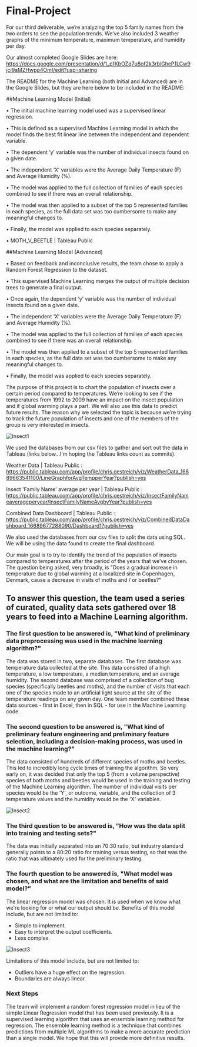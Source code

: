 # Final-Project

For our third deliverable, we’re analyzing the top 5 family names from the two orders to see the population trends.  We’ve also included 3 weather graphs of the minimum temperature, maximum temperature, and humidity per day.

Our almost completed Google Slides are here: https://docs.google.com/presentation/d/1_p1KbOZq7u8of2k3rbiGheP1LCw9jci9aMZHwpp4OmI/edit?usp=sharing

The README for the Machine Learning (both Initial and Advanced) are in the Google Slides, but they are here below to be included in the README:

##Machine Learning Model (Initial)

•	The initial machine learning model used was a supervised linear regression.

•	This is defined as a supervised Machine Learning model in which the model finds the best fit linear line between the independent and dependent variable.

•	The dependent ‘y’ variable was the number of individual insects found on a given date.

•	The independent ‘X’ variables were the Average Daily Temperature (F) and Average Humidity (%).

•	The model was applied to the full collection of families of each species combined to see if there was an overall relationship.

•	The model was then applied to a subset of the top 5 represented families in each species, as the full data set was too cumbersome to make any meaningful changes to.

•	Finally, the model was applied to each species separately.

•	MOTH_V_BEETLE | Tableau Public

##Machine Learning Model (Advanced)

•	Based on feedback and inconclusive results, the team chose to apply a Random Forest Regression to the dataset.

•	This supervised Machine Learning merges the output of multiple decision trees to generate a final output.

•	Once again, the dependent ‘y’ variable was the number of individual insects found on a given date.

•	The independent ‘X’ variables were the Average Daily Temperature (F) and Average Humidity (%).

•	The model was applied to the full collection of families of each species combined to see if there was an overall relationship.

•	The model was then applied to a subset of the top 5 represented families in each species, as the full data set was too cumbersome to make any meaningful changes to.

•	Finally, the model was applied to each species separately.


The purpose of this project is to chart the population of insects over a certain period compared to temperatures.  We’re looking to see if the temperatures from 1992 to 2009 have an impact on the insect population and if global warming plays a part.  We will also use this data to predict future results.  The reason why we selected the topic is because we’re trying to track the future population of insects and one of the members of the group is very interested in insects.

![Insect1](https://user-images.githubusercontent.com/108380062/203672843-a335059e-c7c2-4ff9-8404-5c897fe9f136.png)

We used the databases from our csv files to gather and sort out the data in Tableau (links below...I'm hoping the Tableau links count as commits).

Weather Data | Tableau Public : https://public.tableau.com/app/profile/chris.oestreich/viz/WeatherData_16689663541100/LineGraphforAvgTempperYear?publish=yes

Insect 'Family Name' average per year | Tableau Public : 
https://public.tableau.com/app/profile/chris.oestreich/viz/InsectFamilyNameaverageperyear/InsectFamilyNameAvgbyYear?publish=yes

Combined Data Dashboard | Tableau Public : https://public.tableau.com/app/profile/chris.oestreich/viz/CombinedDataDashboard_16689677288090/Dashboard1?publish=yes

We also used the databases from our csv files to split the data using SQL.  We will be using the data found to create the final dashboard.

Our main goal is to try to identify the trend of the population of insects compared to temperatures after the period of the years that we’ve chosen.  The question being asked, very broadly, is "Does a gradual increase in temperature due to global warming at a localized site in Copenhagen, Denmark, cause a decrease in visits of moths and / or beetles?"
## To answer this question, the team used a series of curated, quality data sets gathered over 18 years to feed into a Machine Learning algorithm.

### The first question to be answered is, "What kind of preliminary data preprocessing was used in the machine learning algorithm?"
The data was stored in two, separate databases.  The first database was temperature data collected at the site.  This data consisted of a high temperature, a low temperature, a median temperature, and an average humidity.  The second database was comprised of a collection of bug species (specifically beetles and moths), and the number of visits that each one of the species made to an artificial light source at the site of the temperature readings on any given day.
One team member combined these data sources - first in Excel, then in SQL - for use in the Machine Learning code.

### The second question to be answered is, "What kind of preliminary feature engineering and preliminary feature selection, including a decision-making process, was used in the machine learning?"
The data consisted of hundreds of different species of moths and beetles.  This led to incredibly long cycle times of training the algorithm.  So very early on, it was decided that only the top 5 (from a volume perspective) species of both moths and beetles would be used in the training and testing of the Machine Learning algorithm.  The number of individual visits per species would be the 'Y', or outcome, variable, and the collection of 3 temperature values and the humidity would be the 'X' variables.

![Insect2](https://user-images.githubusercontent.com/108380062/203672866-07f6cf1e-a2b7-4a80-a96f-d97e5402c288.png)

### The third question to be answered is, "How was the data split into training and testing sets?"
The data was initially separated into an 70:30 ratio, but industry standard generally points to a 80:20 ratio for training versus testing, so that was the ratio that was ultimately used for the preliminary testing.

### The fourth question to be answered is, "What model was chosen, and what are the limitation and benefits of said model?"
The linear regression model was chosen.  It is used when we know what we're looking for or what our output should be.
Benefits of this model include, but are not limited to:
 - Simple to implement.
 - Easy to interpret the output coefficients.
 - Less complex.
 
![Insect3](https://user-images.githubusercontent.com/108380062/203672897-7e98675a-6b8e-4f79-9016-066a03c5aaca.png)

Limitations of this model include, but are not limited to:
 - Outliers have a huge effect on the regression.
 - Boundaries are always linear.

### Next Steps
The team will implement a random forest regression model in lieu of the simple Linear Regression model that has been used previously.  It is a supervised learning algorithm that uses an ensemble learning method for regression.  The ensemble learning method is a technique that combines predictions from multiple ML algorithms to make a more accurate prediction than a single model.  We hope that this will provide more definitive results.
